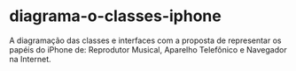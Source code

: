 # diagrama-o-classes-iphone
 A diagramação das classes e interfaces com a proposta de representar os papéis do iPhone de: Reprodutor Musical, Aparelho Telefônico e Navegador na Internet.
